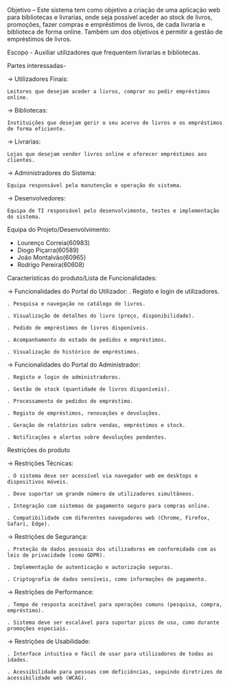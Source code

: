 Objetivo – Este sistema tem como objetivo a criação de uma aplicação web para bibliotecas e livrarias, onde seja possível aceder ao stock de livros, promoções, fazer compras e empréstimos de livros, de cada livraria e biblioteca de forma online. Também um dos objetivos é permitir a gestão de empréstimos de livros.

Escopo - Auxiliar utilizadores que frequentem livrarias e bibliotecas.

Partes interessadas-

-> Utilizadores Finais:

    Leitores que desejam aceder a livros, comprar ou pedir empréstimos online.
    
-> Bibliotecas:

    Instituições que desejam gerir o seu acervo de livros e os empréstimos de forma eficiente.
    
-> Livrarias:

    Lojas que desejam vender livros online e oferecer empréstimos aos clientes.
    
-> Administradores do Sistema:

    Equipa responsável pela manutenção e operação do sistema.
    
-> Desenvolvedores:

    Equipa de TI responsável pelo desenvolvimento, testes e implementação do sistema.

Equipa do Projeto/Desenvolvimento:
- Lourenço Correia(60983)
- Diogo Piçarra(60589)
- João Montalvão(60965)
- Rodrigo Pereira(60608)

Características do produto/Lista de Funcionalidades​:

-> Funcionalidades do Portal do Utilizador:
    . Registo e login de utilizadores.
    
    . Pesquisa e navegação no catálogo de livros.
    
    . Visualização de detalhes do livro (preço, disponibilidade).
    
    . Pedido de empréstimos de livros disponíveis.
    
    . Acompanhamento do estado de pedidos e empréstimos.
    
    . Visualização do histórico de empréstimos.

-> Funcionalidades do Portal do Administrador:

    . Registo e login de administradores.
    
    . Gestão de stock (quantidade de livros disponíveis).
    
    . Processamento de pedidos de empréstimo.
    
    . Registo de empréstimos, renovações e devoluções.
    
    . Geração de relatórios sobre vendas, empréstimos e stock.
    
    . Notificações e alertas sobre devoluções pendentes.


Restrições do produto

-> Restrições Técnicas:

    . O sistema deve ser acessível via navegador web em desktops e dispositivos móveis.
    
    . Deve suportar um grande número de utilizadores simultâneos.
    
    . Integração com sistemas de pagamento seguro para compras online.
    
    . Compatibilidade com diferentes navegadores web (Chrome, Firefox, Safari, Edge).

-> Restrições de Segurança:

    . Proteção de dados pessoais dos utilizadores em conformidade com as leis de privacidade (como GDPR).
    
    . Implementação de autenticação e autorização seguras.
    
    . Criptografia de dados sensíveis, como informações de pagamento.

-> Restrições de Performance:

    . Tempo de resposta aceitável para operações comuns (pesquisa, compra, empréstimo).
    
    . Sistema deve ser escalável para suportar picos de uso, como durante promoções especiais.

-> Restrições de Usabilidade:

    . Interface intuitiva e fácil de usar para utilizadores de todas as idades.
    
    . Acessibilidade para pessoas com deficiências, seguindo diretrizes de acessibilidade web (WCAG).
